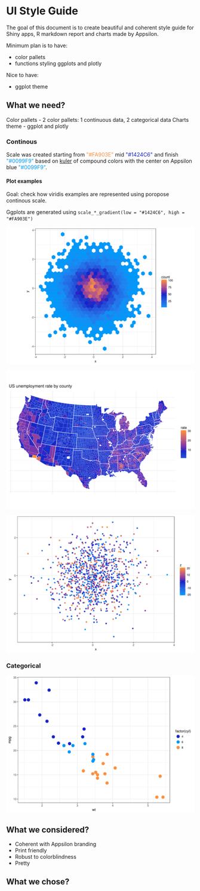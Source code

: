 # UI Style Guide

The goal of this document is to create beautiful and coherent style guide for Shiny apps, R markdown report and charts made by Appsilon.

Minimum plan is to have:
* color pallets
* functions styling ggplots and plotly

Nice to have:
* ggplot theme

## What we need?

Color pallets - 2 color pallets: 1 continuous data, 2 categorical data
Charts theme - ggplot and plotly

### Continous

Scale was created starting from <span style="color:#FA903E">"#FA903E"</span> mid <span style="color:#1424C6">"#1424C6"</span> and finish <span style="color:#0099F9">"#0099F9"</span> based on [kuler](https://color.adobe.com/create/color-wheel/?base=2&rule=Compound&selected=2&name=My%20Color%20Theme&mode=rgb&rgbvalues=0.07764705882352939,0.139242791599822,0.776470588235294,0.23058823529411765,0.2610750121227878,0.5764705882352941,0,0.6,0.9764705882352941,0.9794117647058823,0.5660503410702158,0.24485294117647058,0.776470588235294,0.2813068745571549,0.07764705882352939&swatchOrder=0,1,2,3,4) of compound colors with the center on Appsilon blue <span style="color:#0099F9">"#0099F9"</span>.

#### Plot examples

Goal: check how viridis examples are represented using poropose continous scale.

Ggplots are generated using `scale_*_gradient(low = "#1424C6", high = "#FA903E")`

![Hex example](assets/hex.png)

![Map example](assets/map.png)

![Scatter example](assets/scatter.png)

### Categorical

![Categorical scatter](assets/simple_categorical.png)

## What we considered?

* Coherent with Appsilon branding
* Print friendly
* Robust to colorblindness
* Pretty

## What we chose?
